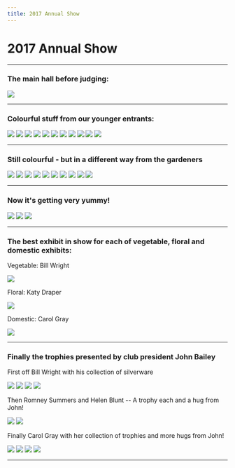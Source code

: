 ```yaml
---
title: 2017 Annual Show
---
```


# 2017 Annual Show




----


### The main hall before judging:

![](https://lh3.googleusercontent.com/pw/ACtC-3dpTywKspFzb4B3XNAVSA9tof4F_hxfrGN64Wcf1sEG2Lp990kovSntuyWhT-RNp27skzMM_Phy4rE2amX5E8EZPNMaZs10xKuvV7LZzWjsekRojg7Vf2-qvWkN8KNSbVvCeWPX0qpocB55plSmqMzw=w881-h449-no?authuser=1)


----

### Colourful stuff from our younger entrants:


![](https://lh3.googleusercontent.com/pw/ACtC-3dNilULnb94_HwP4kDpg0glwF13E9F-OMTYL60TFYPhMBgpAfbrvDTUcpA5BOu9Fi989424GS38TPmH6lxdhZKzB8Cou9_7iyCFW1ouWfU0XyABEz9YX3xC4YzosZKUeKJ4_EdutCbjn73oP1sww-IE=w850-h524-no?authuser=1)
![](https://lh3.googleusercontent.com/pw/ACtC-3e0DZ1o5DgG5RD-74xXiK0L-6czELdOpy4Fk17FVp6sCTMBkjymU5r1NvQzeNGOWiNOr8gwzT60t3GjBYLBi0svBDsffOVwCU31aOhCeLFXEcq9XcJu3DVXfyAKYj9b4WW8OhhizgEBsSxqjjAGkRbU=w659-h479-no?authuser=1)
![](https://lh3.googleusercontent.com/pw/ACtC-3e6dj_UJnD8rVuO0erM0msGsRpRvxzUwmhG97zDTdjWn3_j2r_HEl0GCpD6cgRQ4_Wf6EeBSUGflaU0PG6ooN_7SZv17PSgrSaH1B-Ni-aYXO4rzNkKqn8LMggc-8ytpfBYBBiH_iamwvKDldgHLQnL=w732-h612-no?authuser=1)
![](https://lh3.googleusercontent.com/pw/ACtC-3eM2QAifZtJK5UOLHsJGsF6Eee3AQS0QxNf6O89BgoiTwGNiTy28xwS7BBT95YC3g4w4Y5gqiFexfzwMk7HrfsYVY5h2jPdfSl0vvGAUzlV--M4Ln1dbNE4hkVDq_g20y2I9YFHx74u70mlBtYwhof9=w716-h614-no?authuser=1)
![](https://lh3.googleusercontent.com/pw/ACtC-3fU_R7OcgdOErwbsSA7Pff5l1RMQfiwNMNFOHG34_ULL6XOGF3-NQZ4hJCl_oEfDisya_stIAvoo35MYQdOsDhVKOSUVR6DOpWDO0cNDwZIUUeQuQGWDUlhr-aXhZneEw-osSSM9dmnFqWbt7mnKs8a=w421-h539-no?authuser=1)
![](https://lh3.googleusercontent.com/pw/ACtC-3dtnsLbmxQKv7xByGMmH_16qO32pvs9ZrANC4d5dnsgF-Cq7pmBHDkww3jaN3THo5xVpqRhsKzomk2ZK8UeRNRe3vA_zcK3wQ3XfmV-roqI9CVV5Y0SjTDgX9zImdcFtcA1-coBB20z3V1gx2_Cy7Pl=w735-h565-no?authuser=1)
![](https://lh3.googleusercontent.com/pw/ACtC-3fiVaa-jvtKQeYqUEyIKS6j1fY7eTpTNgEktyjY4jjLNrqo1hgkxg5uylYVli_JNSKH_ol5pGXLcWczzBpwy0QOZ01tnqMRjLFXngkFrL_URrZ2DfJ8U0My45o6t9I-49ikAyygj8-NWbI_PDw3RmHN=w718-h517-no?authuser=1)
![](https://lh3.googleusercontent.com/pw/ACtC-3ddL5rzQ5g5BMM0xs25UFSZ6TfxA81GDx2lfw7Crur_1gbuBQ1Jr78LmyTIggEx6998dfy23Nj9OQI1cF2nZg0IqTlHo5XcKwt4ay1rjpAordGQPEmQqvsgBsjPdVaeKTI59TqgyCPvVsikELk1BiAW=w505-h424-no?authuser=1)
![](https://lh3.googleusercontent.com/pw/ACtC-3deSiH7znZlyDFcbZgIoZESn2FkjHkdr2Rz8ZliOTNesvuZIP4hB7O9Z8zAHYNhQ6duqk_7h7YXA9uQwtpM_HCRBCJ-0f2LJueU09a09TsPO8dYfQle78RePYGGpI3KQfiehv68x6tql4vtSK7eJXI5=w529-h607-no?authuser=1)
![](https://lh3.googleusercontent.com/pw/ACtC-3e5OVxvym_vV5fqIvi5sUGAP7O4GbsficiG1So6SHe3ZTW8COo0seeUNzSCDGMAt1RIu4_emoZlm9LWHE5koxpNKjVQKOQOAA7zp4bIo1hdvLOwNz7FM1fOmwsSaSAedKmDHs99Z23iiwpctX_lu2Wq=w577-h588-no?authuser=1)
![](https://lh3.googleusercontent.com/pw/ACtC-3fk9pe3Gtl204l2slhHw4jDsKeCchbGhDofBo3ZqY8kEfea4sO3IMSvpuK1gWwH3ub3LgwaMeWTQXcDZDAjh2NSaTCg3GK7_Iysw9_3k7pRI-sE4OEq0BgnHeFgi4-GNiJpF7v76ergM6ooBCPDjont=w803-h399-no?authuser=1)

----

### Still colourful - but in a different way from the gardeners


![](https://lh3.googleusercontent.com/pw/ACtC-3fYD4CfylyATQ4ig443JyVGgoU8b2OeLMcPTaYm6NZ856Lqoy18zP8Ea8Ud51rgIgZ03c2SZD3w7BjvqbXSBTDda6g5NIu2vwSmiCu5aJdI2iR7lhFDrfZuZBSrJkJ1AqQ73akcs6PI8EU73HJ88yC8=w591-h580-no?authuser=1)
![](https://lh3.googleusercontent.com/pw/ACtC-3cWGvH8bWSZpK4CJLNPmgkwdCjTDmPiR27CrNRWCq9MDCXceDibINJW7p_1kEyHj1qJyjONoOsHH6hKZaWw95zzd0hxa3xJWSO4BqY3dH_JT-eT5z_iQXyl172MhcSMCSG6v7S3FfIQXUHE4VMlU4XP=w623-h350-no?authuser=1)
![](https://lh3.googleusercontent.com/pw/ACtC-3dL8748Elcxi-KmMJUCesY-4165mGjfvC8PYVgYYqbqdIm-D3_iY31--x_HTOF1YzRQQOr_tyJeFMTfWeOm1uCcqoJwUKoh7MPjSNdeJubKyAGxgCt29vX1bq52b7mGJDUdbkJTexK5F6QDFaVuyIAZ=w230-h385-no?authuser=1)
![](https://lh3.googleusercontent.com/pw/ACtC-3cj2yx851oyR8IIvbTqSEv7FZjiluE4iT2G8wIYKY864LgS9SEuWoz5-M9gwqQEzBUpvYFMAKCYn2eDI9lIeacz5nFV8IVt9WZQ6bjMdXiHsrMHw88czJGGEzphkMUe4SoXCZhoKcBMYlEeylKA2yBk=w262-h367-no?authuser=1)
![](https://lh3.googleusercontent.com/pw/ACtC-3cj1Zk_yuD1YNASsRn16LgS-EzmY-g3rv7SYCWCMvx6e4029py81eCyThOkdSA2b2uEAEb9a7pMlT1qPcl28s66QaRAzr80Ma4dsEvIqKaye7MmC1ftKftpDAvb6a7cArTXiMhu514tISMXKJ-pSaxh=w627-h414-no?authuser=1)
![](https://lh3.googleusercontent.com/pw/ACtC-3dpAs2hrDqyll-Sw7gRCirZyB2Iwupc2LMOX-s18US7r244725PMqOkiazV5WJpv7zcCTeHwQbKlEOTc8vB9HCbjswoxy5LVKhggyKfj2h27Pgsfh4iRHIgzVgQ5y6qtHSFpaUrX8unArohf7teIVaM=w475-h421-no?authuser=1)
![](https://lh3.googleusercontent.com/pw/ACtC-3c2w-_ggUafI-OIsXSzIm8Ppm8eYj2ukO3k_QscxclZfRMntClunRIempUI-ryK-b_cq3m47fZRXUdBx4DXkl1oDiff5ZOXyiGxaV72jzl3-Z1cBZjmX5T7T_HMN_UeDpNk_vk-Io67gL9KcgQsTJMb=w532-h580-no?authuser=1)
![](https://lh3.googleusercontent.com/pw/ACtC-3fJs-yMFE3g-d2LxX3ObFtrfjXrYm1wSjGcnfFHv0XKYhk_zymNvLLhAvH1vfJ08rqVkQVteAhN-i_IARDB5IFKWrFwGBYpKsXYCY2larc6ZLIQclccz3ecrRDW2pGH00Y_PxVagEGuLLyfLVe312Sa=w725-h390-no?authuser=1)
![](https://lh3.googleusercontent.com/pw/ACtC-3cYODbSTB9DM8CTH8LaOXoRnecN8CZKxYtr_QGLFGxUeGzDGWTiNkkZwtC_IgJ7JupRhaY9faCm458tCO-XeBc8yEk5jK7hA0_J25da20_yJjLKBKTvHPJUxq46b_ItMLDewpCV7T-veQCgJfalqicf=w492-h459-no?authuser=1)
![](https://lh3.googleusercontent.com/pw/ACtC-3dKYQmae2lWu8JMwv3WK-bH2aY-IN_9aoGRGcQ9lLmb8k7wbvpdPolN_rVwXH-ggxkMkPwIeBpRn4HwnPn1gd-IIP3O5QxFdKRS-Ag-Tr5pfV8edNoXrD8RYd0sgA3iKpQm0iG21zGp_SviJa3X0UWe=w401-h612-no?authuser=1)


----

### Now it's getting very yummy!


![](https://lh3.googleusercontent.com/pw/ACtC-3fs2uLGsD0cNNK8Y2kbVK6W9UyZPpk4sc4T4Lphqi88RcsFF7AC3ZonI8lFD0M2isyy2c0es5nJbxOiDMSpZtUzrV6gtYPMwxmL-gO--_sdcL4v2Wcs2vbzjahjlaJs98Jesh4cnm7nGXDNGtva5iEp=w700-h457-no?authuser=1)
![](https://lh3.googleusercontent.com/pw/ACtC-3eYCdHF45rl3KkBM2TYHixV4fHytnmbR889MoF41W17IeN7JeyAvsCAT9u6JqZOm4vNJBNmzIErH52ILZ62jjiVDZ0hMWSmeRclZBVe3soE6XP_NC8xcwiQ3ypSsRhtSEGNfcbNmFhsghccDvEDxy9r=w858-h575-no?authuser=1)
![](https://lh3.googleusercontent.com/pw/ACtC-3d147KbrC0RC-u1CQpUeJJ_THVLQrK30cqg5Dzo-MjejwEi-XqbFuUyV2MsPvtqhQaEFquSxtE6XvHdO6fd9sAjZU7vCUWRhlmVmer_77q5tey7RssTqfcr8nWWB9T6xMyjkBYhoKeNTiKSucJ0cafj=w786-h444-no?authuser=1)


----


### The best exhibit in show for each of vegetable, floral and domestic exhibits:


Vegetable: Bill Wright

![](https://lh3.googleusercontent.com/pw/ACtC-3ePidY1g0KF7CCh_qio3mGIRBX_PPbMTUSCv2wgHeVC-lMV5T7RP949czvVyytCpjtNOlQNIhQ6wmTXiQ52GzNqvDEbJ6w8VlBWYpD3BxyiF65kE9TL5az7GLSEBlejgQSGmhJ2KUSMawjuwqFyLdTq=w721-h595-no?authuser=1)


Floral: Katy Draper

![](https://lh3.googleusercontent.com/pw/ACtC-3dxaO7va-Zt87aLrvQsefIKmEA8CFhDfiT6_gnNKS7zYviFVUe8gYPAzZhfp49TM01YAxR1UO1PrBXLYNunazTfdXtYgluuYZ46V2ECcGWt2Odz5dtxUK2rga-5P40toXFnsfD5OICEwYNuYstV1shy=w326-h484-no?authuser=1)

Domestic: Carol Gray

![](https://lh3.googleusercontent.com/pw/ACtC-3eLrz-_kt4r8LuYvbfhhlFt7bELNmyYNi6aFWj5d6833ewWFrjfJ_XRs0cyNpeo9yRETecI-Lc3s1JupS1lINWMuc7wEuGuGjlE5d4J1An0SY3AwwqSK8iUOHxLNF_st4t2i0EriCXBlkWO4uRLGfqK=w746-h593-no?authuser=1)

----


### Finally the trophies presented by club president John Bailey



First off Bill Wright with his collection of silverware



![](https://lh3.googleusercontent.com/pw/ACtC-3f34fxeqxIBV_z4nDLyk5P_s4M353StdjaFr3PHT7PoHPQV_pnhWPCtUhzXkU5IsBnqzbJeTrWJH-dW8kjkNGJ_dcAHfdR5iawETkmYOuT1FKMEcCiXMaWcj6FG8dWStf4rhYbZLcCfxtWVfDUTlHuf=w414-h406-no?authuser=1)
![](https://lh3.googleusercontent.com/pw/ACtC-3cF3R0UQtEpL1QMyWA4olgpJju37DED1TAhtanf_aZrdn51_rUqSc9UH-X871GeEPHA0NfntdORH-84CRhF6kD0CiC-iuGABVSzXwwDkHLfA7CaKYDCAC0y7mrKDXK0GCt4Ba6BW9y4YcO944WACHo8=w522-h362-no?authuser=1)
![](https://lh3.googleusercontent.com/pw/ACtC-3di8EsFLvFlUpvRZcMOdt-qirsLcP539DHP-XY2jY35YQ_v15PhyiWX3DzT956EaAjoDR0NZnaJ1kMxyot2drdNm2Yw1juDAVgoFeAnoi5SPt-z4RpmKPsE8FFjAHtqdsESgwXGnhhqIt4bkSTuP79t=w327-h301-no?authuser=1)
![](https://lh3.googleusercontent.com/pw/ACtC-3fyCMdiCXIooWhIZFlPaD49WDmBnL21lFfkaO2n0ZShFMvbZbUaEQdYTxH9usvh_I7bqZ6e99yxmymWWE9BVnQSmut8xovf_CPFWnHjfY2cn-1Z6LpeU3j9nS_KeMsxGRyReXFV3-CpRWGBn7AzYIXA=w908-h605-no?authuser=1)


Then Romney Summers and Helen Blunt -- A trophy each and a hug from John!

![](https://lh3.googleusercontent.com/pw/ACtC-3cXs31x2IbmdmgEPtoc88eUjqb38liExzkEuf3wGkRMSZ7albpNdM1Se1FzuG_wg1G8DGVcPLsbS4I54_u0VmYyBFdDCXdX3FoODULuRYxsaRvKKCqzNNh-rz58TcHJJfSb4Lb87MQu8reOgCd91-nK=w328-h352-no?authuser=1)
![](https://lh3.googleusercontent.com/pw/ACtC-3dku5d1TyjFXT9GTtKky_mD2D5xr_F4eeYDZ71tpeXdgCaxdT6Rz_Lvb_ONMf8AwFtekxxJ-K6QcuthNnB5HjDR0W7B8VwX64ZoOPga-3S3LGtjQlY4AvNbKruMcoCfykHTJzAx6HicO6sXEXj_5emX=w381-h363-no?authuser=0)


Finally Carol Gray with her collection of trophies and more hugs from John!

![](https://lh3.googleusercontent.com/pw/ACtC-3cHkuPSvyip_2RdM3GMSf5r5vqtOjkh-s4GZjkAq9AfnSFGKFM09QSx9Pop9OzSW49-VFEFQd3-RUkqL4tTJyjRW0YRiFi_HkZHxhcc1EEmLnDewXKr6cKCL5F_oFCDEYkfv0CR4QOv9XQ-uWRqFYiV=w277-h272-no?authuser=1)
![](https://lh3.googleusercontent.com/pw/ACtC-3d-k-QK9CJY-_8_2D6UCVjeWkEj0n5tFNS_Dzmp0NiGRNTbZr5S-TtlOLDrHke2lDkJpHJMDmszuzYEX1Zk9U4czTItpRcED4jJvHPyBYOciXYIJtNVcX_9xU5puJ6Za95efPIPI7RV77cclO85V0Uc=w244-h235-no?authuser=1)
![](https://lh3.googleusercontent.com/pw/ACtC-3cbwujaA0rDiA_pPiwBomdq3bLAyntHHhr3fJm2-k7H9EOFPGXsaWZJd3xv3cvCRysP_MbEFhfru_EBecXrIq_zjdXt4GWc09lypE93vPXfL7xdN6OMvZ92J6ieQPE5oC27VnfFLK1vtl08a-EEFpqN=w311-h307-no?authuser=1)
![](https://lh3.googleusercontent.com/pw/ACtC-3cCf5dGRNxgRvTk21cJfhRyBkK_ePyfbVWrtO7A9ypRPo074p5QKFPIWF46GV-CyhzO3N4xinCDaoTCFYHgCjmot0hsZnJ7FBliUIiKrtMVdtvHMNvzjmRB_q2aZKHm_Kz3aV_d_0Q2QujAXCBQqf8z=w194-h266-no?authuser=1)

----
